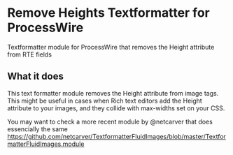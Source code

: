 Remove Heights Textformatter for ProcessWire
=========================================

Textformatter module for ProcessWire that removes the Height attribute from RTE fields


What it does
------------

This text formatter module removes the Height attribute from image tags.
This might be useful in cases when Rich text editors add the Height attribute to your images, and they collide with max-widths set on your CSS.

You may want to check a more recent module by @netcarver that does essencially the same https://github.com/netcarver/TextformatterFluidImages/blob/master/TextformatterFluidImages.module
